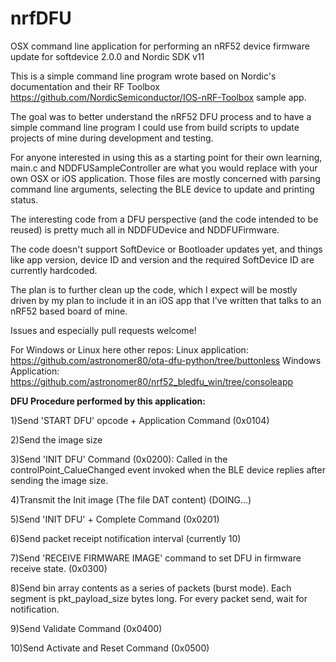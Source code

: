 # nrfDFU
OSX command line application for performing an nRF52 device firmware update for softdevice 2.0.0 and Nordic SDK v11

This is a simple command line program wrote based on Nordic's documentation and their 
RF Toolbox https://github.com/NordicSemiconductor/IOS-nRF-Toolbox sample app.

The goal was to better understand the nRF52 DFU process and to have a simple command 
line program I could use from build scripts to update projects of mine during development and testing.

For anyone interested in using this as a starting point for their own learning, main.c and NDDFUSampleController 
are what you would replace with your own OSX or iOS application. Those files are mostly concerned with
parsing command line arguments, selecting the BLE device to update and printing status.

The interesting code from a DFU perspective (and the code intended to be reused) is pretty much all in
NDDFUDevice and NDDFUFirmware. 

The code doesn't support SoftDevice or Bootloader updates yet, and things like app version, device ID and version
and the required SoftDevice ID are currently hardcoded.

The plan is to further clean up the code, which I expect will be mostly driven by my plan to include it in
an iOS app that I've written that talks to an nRF52 based board of mine.

Issues and especially pull requests welcome!

For Windows or Linux here other repos:
Linux application: https://github.com/astronomer80/ota-dfu-python/tree/buttonless
Windows Application: https://github.com/astronomer80/nrf52_bledfu_win/tree/consoleapp


<b>DFU Procedure performed by this application:</b>

1)Send 'START DFU' opcode + Application Command (0x0104)

2)Send the image size

3)Send 'INIT DFU' Command (0x0200): Called in the controlPoint_CalueChanged event invoked when the BLE device replies after sending the image size.

4)Transmit the Init image (The file DAT content) (DOING...)

5)Send 'INIT DFU' + Complete Command (0x0201)

6)Send packet receipt notification interval (currently 10)

7)Send 'RECEIVE FIRMWARE IMAGE' command to set DFU in firmware receive state. (0x0300)

8)Send bin array contents as a series of packets (burst mode). Each segment is pkt_payload_size bytes long. For every packet send, wait for notification.

9)Send Validate Command (0x0400)

10)Send Activate and Reset Command (0x0500)


